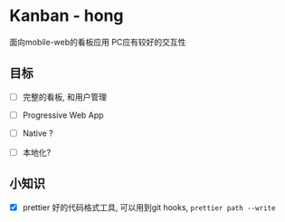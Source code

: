 # Kanban - hong
面向mobile-web的看板应用 PC应有较好的交互性

## 目标
- [ ] 完整的看板, 和用户管理
- [ ] Progressive Web App
- [ ] Native ?
- [ ] 本地化?


## 小知识
- [x] prettier 好的代码格式工具, 可以用到git hooks, `prettier path --write` 
